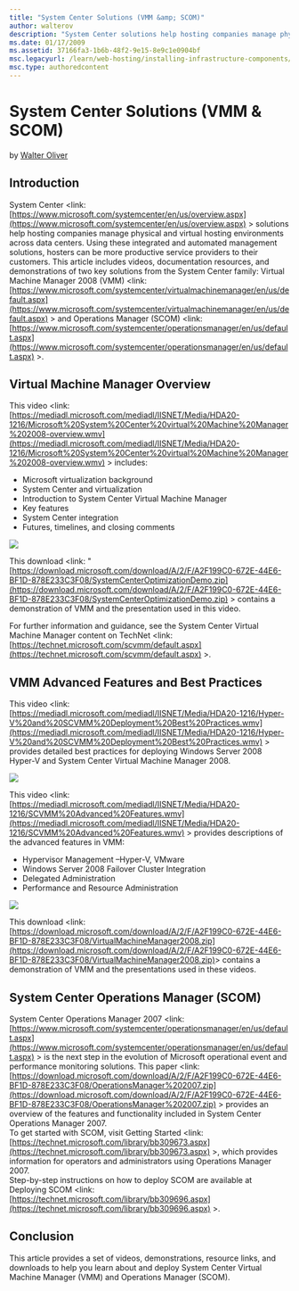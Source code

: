 ```yaml
---
title: "System Center Solutions (VMM &amp; SCOM)"
author: walterov
description: "System Center solutions help hosting companies manage physical and virtual hosting environments across data centers. Using these integrated and automated man..."
ms.date: 01/17/2009
ms.assetid: 37166fa3-1b6b-48f2-9e15-8e9c1e0904bf
msc.legacyurl: /learn/web-hosting/installing-infrastructure-components/system-center-solutions-vmm-amp-scom
msc.type: authoredcontent
---
```

System Center Solutions (VMM &amp; SCOM)
====================
by [Walter Oliver](https://github.com/walterov)

## Introduction

System Center &lt;link: [https://www.microsoft.com/systemcenter/en/us/overview.aspx](https://www.microsoft.com/systemcenter/en/us/overview.aspx) &gt; solutions help hosting companies manage physical and virtual hosting environments across data centers. Using these integrated and automated management solutions, hosters can be more productive service providers to their customers. This article includes videos, documentation resources, and demonstrations of two key solutions from the System Center family: Virtual Machine Manager 2008 (VMM) &lt;link: [https://www.microsoft.com/systemcenter/virtualmachinemanager/en/us/default.aspx](https://www.microsoft.com/systemcenter/virtualmachinemanager/en/us/default.aspx) &gt; and Operations Manager (SCOM) &lt;link: [https://www.microsoft.com/systemcenter/operationsmanager/en/us/default.aspx](https://www.microsoft.com/systemcenter/operationsmanager/en/us/default.aspx) &gt;.

## Virtual Machine Manager Overview

This video &lt;link: [https://mediadl.microsoft.com/mediadl/IISNET/Media/HDA20-1216/Microsoft%20System%20Center%20virtual%20Machine%20Manager%202008-overview.wmv](https://mediadl.microsoft.com/mediadl/IISNET/Media/HDA20-1216/Microsoft%20System%20Center%20virtual%20Machine%20Manager%202008-overview.wmv) &gt; includes:

- Microsoft virtualization background
- System Center and virtualization
- Introduction to System Center Virtual Machine Manager
- Key features
- System Center integration
- Futures, timelines, and closing comments

[![](system-center-solutions-vmm-amp-scom/_static/image2.jpg)](system-center-solutions-vmm-amp-scom/_static/image1.jpg)

This download &lt;link: "[https://download.microsoft.com/download/A/2/F/A2F199C0-672E-44E6-BF1D-878E233C3F08/SystemCenterOptimizationDemo.zip](https://download.microsoft.com/download/A/2/F/A2F199C0-672E-44E6-BF1D-878E233C3F08/SystemCenterOptimizationDemo.zip) &gt; contains a demonstration of VMM and the presentation used in this video.

For further information and guidance, see the System Center Virtual Machine Manager content on TechNet &lt;link: [https://technet.microsoft.com/scvmm/default.aspx](https://technet.microsoft.com/scvmm/default.aspx) &gt;.

## VMM Advanced Features and Best Practices

This video &lt;link: [https://mediadl.microsoft.com/mediadl/IISNET/Media/HDA20-1216/Hyper-V%20and%20SCVMM%20Deployment%20Best%20Practices.wmv](https://mediadl.microsoft.com/mediadl/IISNET/Media/HDA20-1216/Hyper-V%20and%20SCVMM%20Deployment%20Best%20Practices.wmv) &gt; provides detailed best practices for deploying Windows Server 2008 Hyper-V and System Center Virtual Machine Manager 2008.

[![](system-center-solutions-vmm-amp-scom/_static/image4.jpg)](system-center-solutions-vmm-amp-scom/_static/image3.jpg)

This video &lt;link: [https://mediadl.microsoft.com/mediadl/IISNET/Media/HDA20-1216/SCVMM%20Advanced%20Features.wmv](https://mediadl.microsoft.com/mediadl/IISNET/Media/HDA20-1216/SCVMM%20Advanced%20Features.wmv) &gt; provides descriptions of the advanced features in VMM:

- Hypervisor Management –Hyper-V, VMware
- Windows Server 2008 Failover Cluster Integration
- Delegated Administration
- Performance and Resource Administration

[![](system-center-solutions-vmm-amp-scom/_static/image6.jpg)](system-center-solutions-vmm-amp-scom/_static/image5.jpg)

This download &lt;link: [https://download.microsoft.com/download/A/2/F/A2F199C0-672E-44E6-BF1D-878E233C3F08/VirtualMachineManager2008.zip](https://download.microsoft.com/download/A/2/F/A2F199C0-672E-44E6-BF1D-878E233C3F08/VirtualMachineManager2008.zip)&gt; contains a demonstration of VMM and the presentations used in these videos.

## System Center Operations Manager (SCOM)

System Center Operations Manager 2007 &lt;link: [https://www.microsoft.com/systemcenter/operationsmanager/en/us/default.aspx](https://www.microsoft.com/systemcenter/operationsmanager/en/us/default.aspx) &gt; is the next step in the evolution of Microsoft operational event and performance monitoring solutions. This paper &lt;link: [https://download.microsoft.com/download/A/2/F/A2F199C0-672E-44E6-BF1D-878E233C3F08/OperationsManager%202007.zip](https://download.microsoft.com/download/A/2/F/A2F199C0-672E-44E6-BF1D-878E233C3F08/OperationsManager%202007.zip) &gt; provides an overview of the features and functionality included in System Center Operations Manager 2007.  
To get started with SCOM, visit Getting Started &lt;link: [https://technet.microsoft.com/library/bb309673.aspx](https://technet.microsoft.com/library/bb309673.aspx) &gt;, which provides information for operators and administrators using Operations Manager 2007.  
Step-by-step instructions on how to deploy SCOM are available at Deploying SCOM &lt;link: [https://technet.microsoft.com/library/bb309696.aspx](https://technet.microsoft.com/library/bb309696.aspx) &gt;.

## Conclusion

This article provides a set of videos, demonstrations, resource links, and downloads to help you learn about and deploy System Center Virtual Machine Manager (VMM) and Operations Manager (SCOM).
